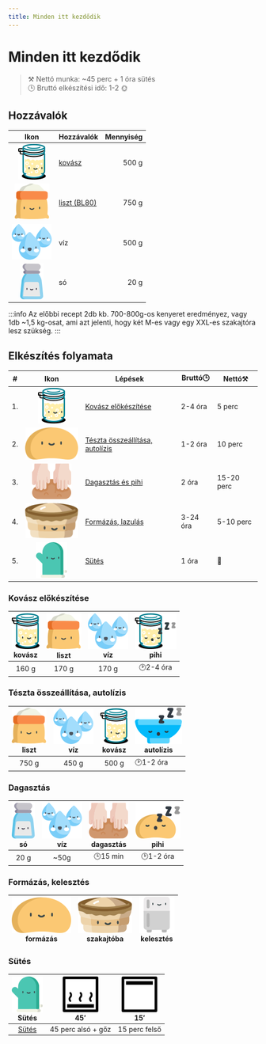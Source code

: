 ```yaml
---
title: Minden itt kezdődik
---
```


# Minden itt kezdődik
>⚒️ Nettó munka: ~45 perc + 1 óra sütés  
>🕒 Bruttó elkészítési idő: 1-2 🌞

## Hozzávalók

|Ikon|Hozzávalók|Mennyiség|
|:---:|---|---:|
|![kovasz](../img/kovasz_36px.svg "kovász") | [kovász](https://www.google.com/search?q=kov%C3%A1sz+k%C3%A9sz%C3%ADt%C3%A9se)|500 g|
|![liszt](../img/liszt_36px.svg "liszt")|[liszt (BL80)](https://garatmalom.hu/shop/bl-80-kenyerliszt/ "A recept a garatmalom lisztjével lett kipróbálva")|750 g|
|![viz](../img/viz_36px.svg "víz")|víz|500 g|
|![so](../img/so_36px.svg "só")|só|20 g|

:::info
Az előbbi recept 2db kb. 700-800g-os kenyeret eredményez, vagy 1db ~1,5 kg-osat, ami azt jelenti, hogy két M-es vagy egy XXL-es szakajtóra lesz szükség.
:::

## Elkészítés folyamata
|#|Ikon|Lépések|Bruttó🕒|Nettó⚒️|
|---|:---:|---|---|---|
|1. |![a](../img/kovasz_36px.svg)  |[Kovász előkészítése](./preparations)|2-4 óra|5 perc|
|2. |![a](../img/dough_36px.svg)   |[Tészta összeállítása, autolízis](./assembly)|1-2 óra|10 perc|
|3. |![a](../img/knead_36px.svg)   |[Dagasztás és pihi](./kneading)|2 óra|15-20 perc|
|4. |![a](../img/szakajto_36px.svg)|[Formázás, lazulás](./formatting)|3-24 óra|5-10 perc|
|5. |![a](../img/glove_36px.svg)   |[Sütés](./baking)|1 óra|👀|

### Kovász előkészítése
|![kovasz](../img/kovasz_36px.svg "kovász") <br/>kovász|![lisz](../img/liszt_36px.svg "liszt")<br/>liszt|![viz](../img/viz_36px.svg "víz")<br/>víz|![kovasz](../img/kovasz_sleeps_36px.svg "fermentálás") <br/>pihi|
|:---:|:---:|:---:|:---:|
|160 g|170 g|170 g|🕑2-4 óra|

### Tészta összeállítása, autolízis
|![lisz](../img/liszt_36px.svg "liszt")<br/>liszt|![viz](../img/viz_36px.svg "víz")<br/>víz|![kovasz](../img/kovasz_36px.svg "kovász") <br/>kovász|![tal](../img/tal_sleeps_36px.svg "autolízis") <br/>autolízis|
|:---:|:---:|:---:|---|
|750 g|450 g|500 g|🕑1-2 óra|

### Dagasztás
|![so](../img/so_36px.svg "só")<br/>só|![viz](../img/viz_36px.svg "egy kis víz") <br/>víz|![knead](../img/knead_36px.svg "dagasztás")<br/>dagasztás|![knead](../img/dough_sleeps_36px.svg "pihi a dagasztótálban")<br/>pihi|
|:---:|:---:|:---:|:---:|
|20 g|~50g|🕒15 min|🕑1-2 óra|

### Formázás, kelesztés
|![dough](../img/dough_36px.svg "formázás")<br/>formázás|![szakajto](../img/szakajto_36px.svg "szakajtó") <br/>szakajtóba|![huto](../img/fridge_36px.svg "kelesztés")<br/>kelesztés|
|:---:|:---:|:---:|

### Sütés
|![kesztyupajti](../img/glove_36px.svg "Sütés")<br/>Sütés|![alsosutes](../img/sutes_also_goz_36px.svg "alsó sütés gőzben")<br/>45′|![felsosutes](../img/sutes_felsoe_36px.svg "felső sütés")<br/>15′|
|:---:|:---:|:---:|
|[Sütés](./baking)|45 perc alsó + gőz|15 perc felső|



